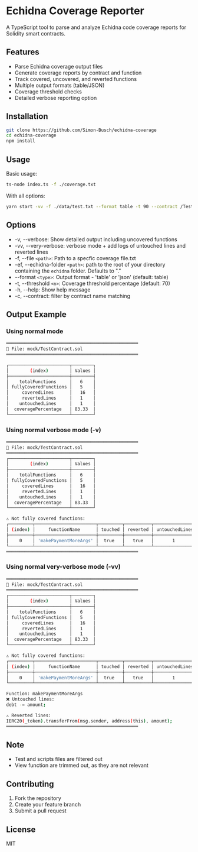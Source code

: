 # Echidna Coverage Reporter

A TypeScript tool to parse and analyze Echidna code coverage reports for Solidity smart contracts.

## Features

- Parse Echidna coverage output files
- Generate coverage reports by contract and function
- Track covered, uncovered, and reverted functions
- Multiple output formats (table/JSON)
- Coverage threshold checks
- Detailed verbose reporting option

## Installation

```bash
git clone https://github.com/Simon-Busch/echidna-coverage
cd echidna-coverage
npm install
```
## Usage

Basic usage:
```bash
ts-node index.ts -f ./coverage.txt
```

With all options:

```bash
yarn start -vv -f ./data/test.txt --format table -t 90 --contract /TestContract.sol
```

## Options
- -v, --verbose: Show detailed output including uncovered functions
- -vv, --very-verbose: verbose mode + add logs of untouched lines and reverted lines
- -f, --file `<path>`: Path to a specfic coverage file.txt
- -ef, --echidna-folder `<path>`: path to the root of your directory containing the `echidna` folder. Defaults to "."
- --format `<type>`: Output format - 'table' or 'json' (default: table)
- -t, --threshold `<n>`: Coverage threshold percentage (default: 70)
- -h, --help: Show help message
- -c, --contract: filter by contract name matching

## Output Example

### Using normal mode

```bash
══════════════════════════════════════════════════
📄 File: mock/TestContract.sol
══════════════════════════════════════════════════

┌───────────────────────┬────────┐
│        (index)        │ Values │
├───────────────────────┼────────┤
│    totalFunctions     │   6    │
│ fullyCoveredFunctions │   5    │
│     coveredLines      │   16   │
│     revertedLines     │   1    │
│    untouchedLines     │   1    │
│  coveragePercentage   │ 83.33  │
└───────────────────────┴────────┘
```

### Using normal verbose mode (-v)

```bash
══════════════════════════════════════════════════
📄 File: mock/TestContract.sol
══════════════════════════════════════════════════
┌───────────────────────┬────────┐
│        (index)        │ Values │
├───────────────────────┼────────┤
│    totalFunctions     │   6    │
│ fullyCoveredFunctions │   5    │
│     coveredLines      │   16   │
│     revertedLines     │   1    │
│    untouchedLines     │   1    │
│  coveragePercentage   │ 83.33  │
└───────────────────────┴────────┘

⚠️ Not fully covered functions:
┌─────────┬───────────────────────┬─────────┬──────────┬────────────────┐
│ (index) │     functionName      │ touched │ reverted │ untouchedLines │
├─────────┼───────────────────────┼─────────┼──────────┼────────────────┤
│    0    │ 'makePaymentMoreArgs' │  true   │   true   │       1        │
└─────────┴───────────────────────┴─────────┴──────────┴────────────────┘
══════════════════════════════════════════════════
```

### Using normal very-verbose mode (-vv)

```bash
══════════════════════════════════════════════════
📄 File: mock/TestContract.sol
══════════════════════════════════════════════════
┌───────────────────────┬────────┐
│        (index)        │ Values │
├───────────────────────┼────────┤
│    totalFunctions     │   6    │
│ fullyCoveredFunctions │   5    │
│     coveredLines      │   16   │
│     revertedLines     │   1    │
│    untouchedLines     │   1    │
│  coveragePercentage   │ 83.33  │
└───────────────────────┴────────┘

⚠️ Not fully covered functions:
┌─────────┬───────────────────────┬─────────┬──────────┬────────────────┐
│ (index) │     functionName      │ touched │ reverted │ untouchedLines │
├─────────┼───────────────────────┼─────────┼──────────┼────────────────┤
│    0    │ 'makePaymentMoreArgs' │  true   │   true   │       1        │
└─────────┴───────────────────────┴─────────┴──────────┴────────────────┘

Function: makePaymentMoreArgs
❌ Untouched lines:
debt -= amount;

⚠️ Reverted lines:
IERC20(_token).transferFrom(msg.sender, address(this), amount);
══════════════════════════════════════════════════
```

## Note

- Test and scripts files are filtered out
- View function are trimmed out, as they are not relevant

## Contributing

1. Fork the repository
2. Create your feature branch
3. Submit a pull request

## License

MIT
